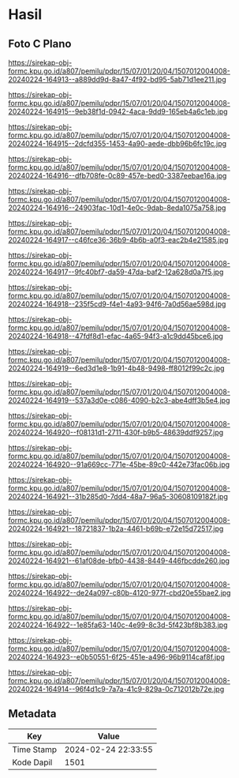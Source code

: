 # Hasil

## Foto C Plano

https://sirekap-obj-formc.kpu.go.id/a807/pemilu/pdpr/15/07/01/20/04/1507012004008-20240224-164913--a889dd9d-8a47-4f92-bd95-5ab71d1ee211.jpg

https://sirekap-obj-formc.kpu.go.id/a807/pemilu/pdpr/15/07/01/20/04/1507012004008-20240224-164915--9eb38f1d-0942-4aca-9dd9-165eb4a6c1eb.jpg

https://sirekap-obj-formc.kpu.go.id/a807/pemilu/pdpr/15/07/01/20/04/1507012004008-20240224-164915--2dcfd355-1453-4a90-aede-dbb96b6fc19c.jpg

https://sirekap-obj-formc.kpu.go.id/a807/pemilu/pdpr/15/07/01/20/04/1507012004008-20240224-164916--dfb708fe-0c89-457e-bed0-3387eebae16a.jpg

https://sirekap-obj-formc.kpu.go.id/a807/pemilu/pdpr/15/07/01/20/04/1507012004008-20240224-164916--24903fac-10d1-4e0c-9dab-8eda1075a758.jpg

https://sirekap-obj-formc.kpu.go.id/a807/pemilu/pdpr/15/07/01/20/04/1507012004008-20240224-164917--c46fce36-36b9-4b6b-a0f3-eac2b4e21585.jpg

https://sirekap-obj-formc.kpu.go.id/a807/pemilu/pdpr/15/07/01/20/04/1507012004008-20240224-164917--9fc40bf7-da59-47da-baf2-12a628d0a7f5.jpg

https://sirekap-obj-formc.kpu.go.id/a807/pemilu/pdpr/15/07/01/20/04/1507012004008-20240224-164918--235f5cd9-f4e1-4a93-94f6-7a0d56ae598d.jpg

https://sirekap-obj-formc.kpu.go.id/a807/pemilu/pdpr/15/07/01/20/04/1507012004008-20240224-164918--47fdf8d1-efac-4a65-94f3-a1c9dd45bce6.jpg

https://sirekap-obj-formc.kpu.go.id/a807/pemilu/pdpr/15/07/01/20/04/1507012004008-20240224-164919--6ed3d1e8-1b91-4b48-9498-ff8012f99c2c.jpg

https://sirekap-obj-formc.kpu.go.id/a807/pemilu/pdpr/15/07/01/20/04/1507012004008-20240224-164919--537a3d0e-c086-4090-b2c3-abe4dff3b5e4.jpg

https://sirekap-obj-formc.kpu.go.id/a807/pemilu/pdpr/15/07/01/20/04/1507012004008-20240224-164920--f08131d1-2711-430f-b9b5-48639ddf9257.jpg

https://sirekap-obj-formc.kpu.go.id/a807/pemilu/pdpr/15/07/01/20/04/1507012004008-20240224-164920--91a669cc-771e-45be-89c0-442e73fac06b.jpg

https://sirekap-obj-formc.kpu.go.id/a807/pemilu/pdpr/15/07/01/20/04/1507012004008-20240224-164921--31b285d0-7dd4-48a7-96a5-30608109182f.jpg

https://sirekap-obj-formc.kpu.go.id/a807/pemilu/pdpr/15/07/01/20/04/1507012004008-20240224-164921--18721837-1b2a-4461-b69b-e72e15d72517.jpg

https://sirekap-obj-formc.kpu.go.id/a807/pemilu/pdpr/15/07/01/20/04/1507012004008-20240224-164921--61af08de-bfb0-4438-8449-446fbcdde260.jpg

https://sirekap-obj-formc.kpu.go.id/a807/pemilu/pdpr/15/07/01/20/04/1507012004008-20240224-164922--de24a097-c80b-4120-977f-cbd20e55bae2.jpg

https://sirekap-obj-formc.kpu.go.id/a807/pemilu/pdpr/15/07/01/20/04/1507012004008-20240224-164922--1e85fa63-140c-4e99-8c3d-5f423bf8b383.jpg

https://sirekap-obj-formc.kpu.go.id/a807/pemilu/pdpr/15/07/01/20/04/1507012004008-20240224-164923--e0b50551-6f25-451e-a496-96b9114caf8f.jpg

https://sirekap-obj-formc.kpu.go.id/a807/pemilu/pdpr/15/07/01/20/04/1507012004008-20240224-164914--96f4d1c9-7a7a-41c9-829a-0c712012b72e.jpg


## Metadata

| Key        | Value               |
| ---------- | ------------------- |
| Time Stamp | 2024-02-24 22:33:55 |
| Kode Dapil | 1501                |



